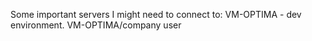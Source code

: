 Some important servers I might need to connect to:
VM-OPTIMA - dev environment. VM-OPTIMA/company user
